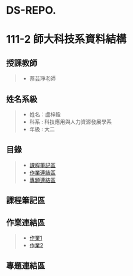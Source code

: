 # DS-REPO.

# 111-2 師大科技系資料結構
## 授課教師
> * 蔡芸琤老師
## 姓名系級
> * 姓名：盧梓銓
> * 科系 : 科技應用與人力資源發展學系
> * 年級 : 大二
## 目錄
> * [課程筆記區](#課程筆記區)
> * [作業連結區](#作業連結區)
> * [專題連結區](#專題連結區)
## 課程筆記區



## 作業連結區
> * [作業1](https://youtu.be/h4wcgNpBrQc)
> * [作業2](https://youtu.be/XGjQyWcc93A)
## 專題連結區
